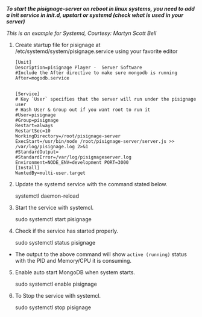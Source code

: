 ***To start the pisignage-server on reboot in linux systems, you need to add a init service in init.d, upstart or systemd (check what is used in your server)***

*This is an example for Systemd, Courtesy: Martyn Scott Bell* 
    

1. Create startup file for pisignage at /etc/systemd/system/pisignage.service using your favorite editor


    ```
    [Unit]
    Description=pisignage Player -  Server Software
    #Include the After directive to make sure mongodb is running
    After=mogodb.service
    
    
    [Service]
    # Key `User` specifies that the server will run under the pisignage user 
    # Hash User & Group out if you want root to run it
    #User=pisignage
    #Group=pisignage 
    Restart=always
    RestartSec=10
    WorkingDirectory=/root/pisignage-server
    ExecStart=/usr/bin/node /root/pisignage-server/server.js >> /var/log/pisignage.log 2>&1
    #StandardOutput=
    #StandardError=/var/log/pisignageserver.log
    Environment=NODE_ENV=development PORT=3000
    [Install]
    WantedBy=multi-user.target
    ```

2. Update the systemd service with the command stated below.

    
    systemctl daemon-reload

3. Start the service with systemcl.


    sudo systemctl start pisignage


4. Check if the service has started properly.


    sudo systemctl status pisignage

  - The output to the above command will show `active (running)` status with the PID and Memory/CPU it is consuming.

5. Enable auto start MongoDB when system starts.


    sudo systemctl enable pisignage
    
6. To Stop the service with systemcl.


    sudo systemctl stop pisignage


